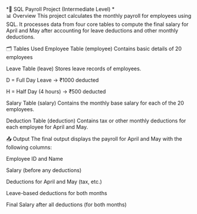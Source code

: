 *💼 SQL Payroll Project (Intermediate Level) *
<br>
📊 Overview
This project calculates the monthly payroll for employees using SQL. It processes data from four core tables to compute the final salary for April and May after accounting for leave deductions and other monthly deductions.

🗂️ Tables Used
Employee Table (employee)
Contains basic details of 20 employees

Leave Table (leave)
Stores leave records of employees.

D = Full Day Leave → ₹1000 deducted

H = Half Day (4 hours) → ₹500 deducted

Salary Table (salary)
Contains the monthly base salary for each of the 20 employees.

Deduction Table (deduction)
Contains tax or other monthly deductions for each employee for April and May.

📤 Output
The final output displays the payroll for April and May with the following columns:

Employee ID and Name

Salary (before any deductions)

Deductions for April and May (tax, etc.)

Leave-based deductions for both months

Final Salary after all deductions (for both months)


